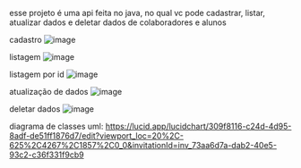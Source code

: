 esse projeto é uma api feita no java, no qual vc pode cadastrar, listar, atualizar dados e deletar dados de colaboradores e alunos

cadastro
![image](https://github.com/Le0z1nk/projeto-final-java/assets/118185100/ee201c7f-50be-434a-8d31-2b549c6218e7)

listagem
![image](https://github.com/Le0z1nk/projeto-final-java/assets/118185100/20ecde36-fae9-491f-a5f8-a9e76014b258)

listagem por id
![image](https://github.com/Le0z1nk/projeto-final-java/assets/118185100/4f5e7363-3c98-4e2a-8213-99015548ae57)

atualização de dados
![image](https://github.com/Le0z1nk/projeto-final-java/assets/118185100/f860c6fc-ff39-458c-9ac0-0ed6a1caf101)

deletar dados
![image](https://github.com/Le0z1nk/projeto-final-java/assets/118185100/211d0e10-83f1-4af7-94e4-da4c1a000ffa)

diagrama de classes uml: https://lucid.app/lucidchart/309f8116-c24d-4d95-8adf-de51ff1876d7/edit?viewport_loc=20%2C-625%2C4267%2C1857%2C0_0&invitationId=inv_73aa6d7a-dab2-40e5-93c2-c36f331f9cb9
